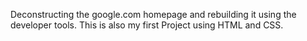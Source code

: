 Deconstructing the google.com homepage and rebuilding it using the developer tools. This is also my first Project using HTML and CSS.
